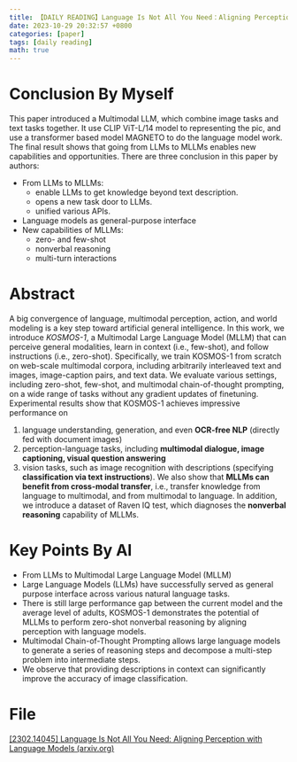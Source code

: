 ```yaml
---
title: 【DAILY READING】Language Is Not All You Need：Aligning Perception with Language Models
date: 2023-10-29 20:32:57 +0800
categories: [paper]
tags: [daily reading]
math: true
---
```



# Conclusion By Myself
This paper introduced a Multimodal LLM, which combine image tasks and text tasks together.
It use CLIP ViT-L/14 model to representing the pic, and use a transformer based model MAGNETO to do the language model work.
The final result shows that going from LLMs to MLLMs enables new capabilities and opportunities.
There are three conclusion in this paper by authors:
- From LLMs to MLLMs:
	- enable LLMs to get knowledge beyond text description.
	- opens a new task door to LLMs.
	- unified various APIs.
- Language models as general-purpose interface
- New capabilities of MLLMs:
	- zero- and few-shot
	- nonverbal reasoning
	- multi-turn interactions

# Abstract
A big convergence of language, multimodal perception, action, and world modeling is a key step toward artificial general intelligence.
In this work, we introduce *KOSMOS-1*, a Multimodal Large Language Model (MLLM) that can perceive general modalities, learn in context (i.e., few-shot), and follow instructions (i.e., zero-shot).
Specifically, we train KOSMOS-1 from scratch on web-scale multimodal corpora, including arbitrarily interleaved text and images, image-caption pairs, and text data.
We evaluate various settings, including zero-shot, few-shot, and multimodal chain-of-thought prompting, on a wide range of tasks without any gradient updates of finetuning.
Experimental results show that KOSMOS-1 achieves impressive performance on
1. language understanding, generation, and even **OCR-free NLP** (directly fed with document images)
2. perception-language tasks, including **multimodal dialogue, image captioning, visual question answering**
3. vision tasks, such as image recognition with descriptions (specifying **classification via text instructions**).
We also show that **MLLMs can benefit from cross-modal transfer**, i.e., transfer knowledge from language to multimodal, and from multimodal to language.
In addition, we introduce a dataset of Raven IQ test, which diagnoses the **nonverbal reasoning** capability of MLLMs.

# Key Points By AI
- From LLMs to Multimodal Large Language Model (MLLM)
- Large Language Models (LLMs) have successfully served as general purpose interface across various natural language tasks.
- There is still large performance gap between the current model and the average level of adults, KOSMOS-1 demonstrates the potential of MLLMs to perform zero-shot nonverbal reasoning by aligning perception with language models.
- Multimodal Chain-of-Thought Prompting allows large language models to generate a series of reasoning steps and decompose a multi-step problem into intermediate steps.
- We observe that providing descriptions in context can significantly improve the accuracy of image classification.

# File
[[2302.14045] Language Is Not All You Need: Aligning Perception with Language Models (arxiv.org)](https://arxiv.org/abs/2302.14045)
